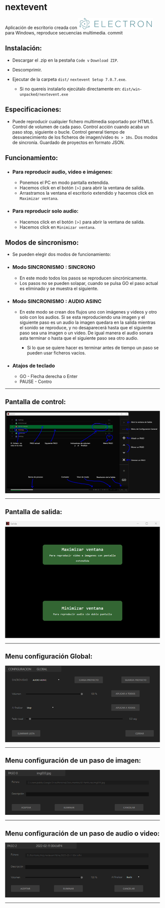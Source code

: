 # nextevent

Aplicación de escritorio creada con  [![N|Solid](src/img/electron.svg)](https://www.electronjs.org/) para  Windows, reproduce secuencias multimedia. 
commit
## Instalación:
* Descargar el .zip en la pestaña `Code v`  `Download ZIP`.
* Descomprimir.
* Ejecutar de la carpeta `dist/` `nextevent Setup 7.0.7.exe`.

  * Si no quereis instalarlo ejecútalo directamente en:
`dist/win-unpacked/nextevent.exe`
## Especificaciones:
* Puede reproducir cualquier fichero multimedia soportado por HTML5.
Control de volumen de cada paso.
Control acción cuando acaba un paso stop, siguiente o bucle.
Control general tiempo de desvanecimiento de los ficheros de imagen/video ` 0s > 10s `.
Dos modos de sincronía.
Guardado de proyectos en formato JSON. 



## Funcionamiento:
* ### Para  reproducir audio, video e imágenes: 
  * Ponemos el PC en modo pantalla extendida.
  * Hacemos click en el botón `[>]` para abrir la ventana de salida.
  * Arrastramos la ventana el escritorio extendido y hacemos click en ` Maximizar ventana `.

* ### Para reproducir solo audio:
  * Hacemos click en el botón `[>]` para abrir la ventana de salida.
  * Hacemos click en ` Minimizar ventana `.


## Modos de sincronismo:
* Se pueden elegir dos modos de funcionamiento:
* ### Modo SINCRONISMO : SINCRONO
  * En este modo todos los pasos se reproducen sincrónicamente.
  * Los pasos no se pueden solapar, cuando se pulsa GO el paso actual es eliminado y se muestra el siguiente.
* ### Modo SINCRONISMO : AUDIO ASINC
  * En este modo se crean dos flujos uno con imágenes y videos y otro solo con los audios.
Si se esta reproduciendo una imagen y el siguiente paso es un audio la imagen quedara en la salida 
mientras el sonido se reproduce, y no desaparecerá hasta que el siguiente paso sea una imagen o un video.
De igual manera el audio sonara asta terminar o hasta que el siguiente paso sea otro audio.

    * Si lo que se quiere hacer es terminar antes de tiempo un paso se pueden usar ficheros vacíos.

* ### Atajos de teclado
  * GO - Flecha derecha o Enter
  * PAUSE - Contro

***
## Pantalla de control:
![](src/img/ControlPrincipal.png)
***
## Pantalla de salida:
![](src/img/Salida.png)
***
## Menu configuración Global:
![](src/img/ConfiguracionGlobal.png)
***
## Menu configuración de un paso de imagen:
![](src/img/ConfiguracionPasoImg.png)
***
## Menu configuración de un paso de audio o video:
![](src/img/ConfiguracionPasoAudioVideo.png)
***
